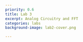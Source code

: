 ```yaml
---
priority: 0.6
title: Lab 3
excerpt: Analog Circuitry and FFT
categories: labs
background-image: lab2-cover.png

---
```

